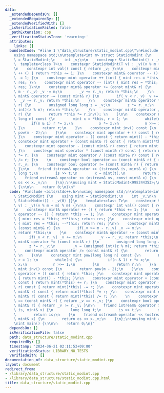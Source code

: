 ```yaml
---
data:
  _extendedDependsOn: []
  _extendedRequiredBy: []
  _extendedVerifiedWith: []
  _isVerificationFailed: false
  _pathExtension: cpp
  _verificationStatusIcon: ':warning:'
  attributes:
    links: []
  bundledCode: "#line 1 \"data_structure/static_modint.cpp\"\n#include <bits/stdc++.h>\n\
    using namespace std;\n\ntemplate<int m> struct StaticModint {\n    using mint\
    \ = StaticModint;\n    int _v;\n\n    constexpr StaticModint() : _v(0) {}\n  \
    \  template<class T>\n    constexpr StaticModint(T v) : _v((v % m + m) % m) {}\n\
    \n    constexpr int val() const { return _v; }\n\n    constexpr mint& operator\
    \ ++ () { return *this += 1; }\n    constexpr mint& operator -- () { return *this\
    \ -= 1; }\n    constexpr mint operator ++ (int) { mint res = *this; ++*this; return\
    \ res; }\n    constexpr mint operator -- (int) { mint res = *this; --*this; return\
    \ res; }\n\n    constexpr mint& operator += (const mint& r) {\n        if(_v >=\
    \ m - r._v) _v -= m;\n        _v += r._v; return *this;\n    }\n    constexpr\
    \ mint& operator -= (const mint& r) {\n        if(_v < r._v) _v += m;\n      \
    \  _v -= r._v; return *this;\n    }\n    constexpr mint& operator *= (const mint&\
    \ r) {\n        unsigned long long z = _v;\n        z *= r._v;\n        _v = (unsigned\
    \ int)(z % m); return *this;\n    }\n    constexpr mint& operator /= (const mint&\
    \ r) {\n        return *this *= r.inv(); \n    }\n\n    constexpr mint pow(long\
    \ long n) const {\n        mint x = *this, r = 1; \n        while(n) {\n     \
    \       if(n & 1) r *= x;\n            x *= x;\n            n >>= 1;\n       \
    \ }\n        return r;\n    }\n    constexpr mint inv() const {\n        return\
    \ pow(m - 2);\n    }\n\n    constexpr mint operator + () const { return *this;\
    \ }\n    constexpr mint operator - () const { return mint() - *this; }\n\n   \
    \ constexpr mint operator + (const mint& r) const { return mint(*this) += r; }\n\
    \    constexpr mint operator - (const mint& r) const { return mint(*this) -= r;\
    \ }\n    constexpr mint operator * (const mint& r) const { return mint(*this)\
    \ *= r; }\n    constexpr mint operator / (const mint& r) const { return mint(*this)\
    \ /= r; }\n    \n    constexpr bool operator == (const mint& r) { return _v ==\
    \ r._v; }\n    constexpr bool operator != (const mint& r) { return _v != r._v;\
    \ }\n\n    friend istream& operator >> (istream& is, mint& x) {\n        long\
    \ long t;\n        is >> t;\n        x = mint(t);\n        return is;\n    }\n\
    \    friend ostream& operator << (ostream& os, const mint& x) {\n        return\
    \ os << x._v;\n    }\n};\n\nusing mint = StaticModint<998244353>;\n\nint main()\
    \ {\n\n\n    return 0;\n}\n"
  code: "#include <bits/stdc++.h>\nusing namespace std;\n\ntemplate<int m> struct\
    \ StaticModint {\n    using mint = StaticModint;\n    int _v;\n\n    constexpr\
    \ StaticModint() : _v(0) {}\n    template<class T>\n    constexpr StaticModint(T\
    \ v) : _v((v % m + m) % m) {}\n\n    constexpr int val() const { return _v; }\n\
    \n    constexpr mint& operator ++ () { return *this += 1; }\n    constexpr mint&\
    \ operator -- () { return *this -= 1; }\n    constexpr mint operator ++ (int)\
    \ { mint res = *this; ++*this; return res; }\n    constexpr mint operator -- (int)\
    \ { mint res = *this; --*this; return res; }\n\n    constexpr mint& operator +=\
    \ (const mint& r) {\n        if(_v >= m - r._v) _v -= m;\n        _v += r._v;\
    \ return *this;\n    }\n    constexpr mint& operator -= (const mint& r) {\n  \
    \      if(_v < r._v) _v += m;\n        _v -= r._v; return *this;\n    }\n    constexpr\
    \ mint& operator *= (const mint& r) {\n        unsigned long long z = _v;\n  \
    \      z *= r._v;\n        _v = (unsigned int)(z % m); return *this;\n    }\n\
    \    constexpr mint& operator /= (const mint& r) {\n        return *this *= r.inv();\
    \ \n    }\n\n    constexpr mint pow(long long n) const {\n        mint x = *this,\
    \ r = 1; \n        while(n) {\n            if(n & 1) r *= x;\n            x *=\
    \ x;\n            n >>= 1;\n        }\n        return r;\n    }\n    constexpr\
    \ mint inv() const {\n        return pow(m - 2);\n    }\n\n    constexpr mint\
    \ operator + () const { return *this; }\n    constexpr mint operator - () const\
    \ { return mint() - *this; }\n\n    constexpr mint operator + (const mint& r)\
    \ const { return mint(*this) += r; }\n    constexpr mint operator - (const mint&\
    \ r) const { return mint(*this) -= r; }\n    constexpr mint operator * (const\
    \ mint& r) const { return mint(*this) *= r; }\n    constexpr mint operator / (const\
    \ mint& r) const { return mint(*this) /= r; }\n    \n    constexpr bool operator\
    \ == (const mint& r) { return _v == r._v; }\n    constexpr bool operator != (const\
    \ mint& r) { return _v != r._v; }\n\n    friend istream& operator >> (istream&\
    \ is, mint& x) {\n        long long t;\n        is >> t;\n        x = mint(t);\n\
    \        return is;\n    }\n    friend ostream& operator << (ostream& os, const\
    \ mint& x) {\n        return os << x._v;\n    }\n};\n\nusing mint = StaticModint<998244353>;\n\
    \nint main() {\n\n\n    return 0;\n}"
  dependsOn: []
  isVerificationFile: false
  path: data_structure/static_modint.cpp
  requiredBy: []
  timestamp: '2024-06-21 02:11:53+09:00'
  verificationStatus: LIBRARY_NO_TESTS
  verifiedWith: []
documentation_of: data_structure/static_modint.cpp
layout: document
redirect_from:
- /library/data_structure/static_modint.cpp
- /library/data_structure/static_modint.cpp.html
title: data_structure/static_modint.cpp
---
```

